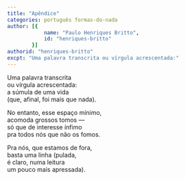 ```yaml
---
title: "Apêndice"
categories: português formas-do-nada
author: [{
			name: "Paulo Henriques Britto",
			id: "henriques-britto"
		}]
authorid: "henriques-britto"
excpt: "Uma palavra transcrita ou vírgula acrescentada:"
---
```

Uma palavra transcrita \
ou vírgula acrescentada: \
a súmula de uma vida \
(que, afinal, foi mais que nada).

No entanto, esse espaço mínimo, \
acomoda grossos tomos —  \
só que de interesse ínfimo \
pra todos nós que não os fomos.

Pra nós, que estamos de fora, \
basta uma linha (pulada, \
é claro, numa leitura \
um pouco mais apressada).